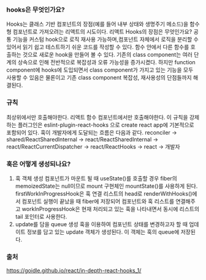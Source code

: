 ### hooks은 무엇인가요?
Hooks는 클래스 기반 컴포넌트의 장점(예를 들어 내부 상태와 생명주기 메소드)을 함수형 컴포넌트로 가져오려는 리액트의 시도이다.
리액트 Hooks의 장점은 무엇인가요?
공통 기능을 커스텀 hook으로 로직 재사용 가능하며,컴포넌트 자체에서 로직을 분리할 수 있어서 읽기 쉽고 테스트하기 쉬운 코드를 작성할 수 있다. 함수 안에서 다른 함수를 호출하는 것으로 새로운 hook을 만들어 볼 수 있다. 기존의 class component는 여러 단계의 상속으로 인해 전반적으로 복잡성과 오류 가능성을 증가시켰다. 하지만 function component에 hooks에 도입되면서 class component가 가지고 있는 기능을 모두 사용할 수 있음은 물론이고 기존 class component 복잡성, 재사용성의 단점들까지 해결된다.
### 규칙
최상위에서만 호출해야한다. 리액트 함수 컴포넌트에서만 호출해야한다. 이 규칙을 강제하는 플러그인은 eslint-plugin-react-hooks 으로 create react app에 기본적으로 포함되어 있다.
훅이 개발자에게 도달되는 흐름은 다음과 같다.
reconciler -> shared/ReactSharedInternal -> react/ReactSharedInternal -> react/ReactCurrentDispatcher -> react/ReactHooks -> react -> 개발자
### 훅은 어떻게 생성되나요?
1. 훅 객체 생성
컴포넌트가 마운트 될 때 useState()를 호출할 경우 fiber의 memoizedState는 null이므로 mount 구현체인 mountState()를 사용하게 된다.
firstWorkInProgressHook은 훅 연결 리스트의 head로 renderWithHooks()에서 컴포넌트 실행이 끝났을 때 fiber에 저장되어 컴포넌트와 훅 리스트를 연결해주고 workInProgressHook은 현재 처리되고 있는 훅을 나타내면서 동시에 리스트의 tail 포인터로 사용한다.
2. update를 담을 queue 생성
훅을 이용하여 컴포넌트 상태를 변경하고자 할 때 업데이트 정보를 담고 있는 update 객체가 생성된다. 이 객체는 훅의 queue에 저장된다.

### 출처
https://goidle.github.io/react/in-depth-react-hooks_1/


